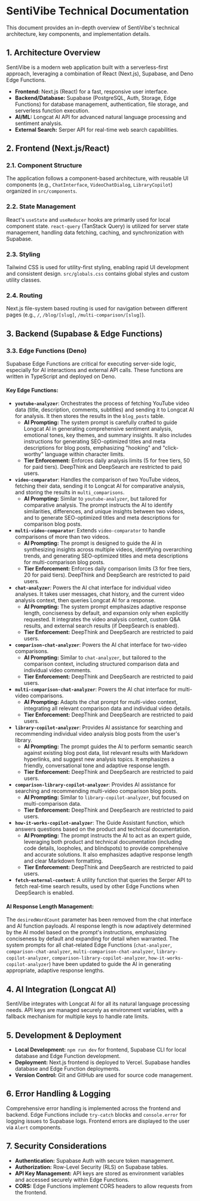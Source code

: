 # SentiVibe Technical Documentation

This document provides an in-depth overview of SentiVibe's technical architecture, key components, and implementation details.

## 1. Architecture Overview

SentiVibe is a modern web application built with a serverless-first approach, leveraging a combination of React (Next.js), Supabase, and Deno Edge Functions.

-   **Frontend:** Next.js (React) for a fast, responsive user interface.
-   **Backend/Database:** Supabase (PostgreSQL, Auth, Storage, Edge Functions) for database management, authentication, file storage, and serverless function execution.
-   **AI/ML:** Longcat AI API for advanced natural language processing and sentiment analysis.
-   **External Search:** Serper API for real-time web search capabilities.

## 2. Frontend (Next.js/React)

### 2.1. Component Structure
The application follows a component-based architecture, with reusable UI components (e.g., `ChatInterface`, `VideoChatDialog`, `LibraryCopilot`) organized in `src/components`.

### 2.2. State Management
React's `useState` and `useReducer` hooks are primarily used for local component state. `react-query` (TanStack Query) is utilized for server state management, handling data fetching, caching, and synchronization with Supabase.

### 2.3. Styling
Tailwind CSS is used for utility-first styling, enabling rapid UI development and consistent design. `src/globals.css` contains global styles and custom utility classes.

### 2.4. Routing
Next.js file-system based routing is used for navigation between different pages (e.g., `/`, `/blog/[slug]`, `/multi-comparison/[slug]`).

## 3. Backend (Supabase & Edge Functions)

### 3.3. Edge Functions (Deno)
Supabase Edge Functions are critical for executing server-side logic, especially for AI interactions and external API calls. These functions are written in TypeScript and deployed on Deno.

#### Key Edge Functions:

-   **`youtube-analyzer`**: Orchestrates the process of fetching YouTube video data (title, description, comments, subtitles) and sending it to Longcat AI for analysis. It then stores the results in the `blog_posts` table.
    -   **AI Prompting:** The system prompt is carefully crafted to guide Longcat AI in generating comprehensive sentiment analysis, emotional tones, key themes, and summary insights. It also includes instructions for generating SEO-optimized titles and meta descriptions for blog posts, emphasizing "hooking" and "click-worthy" language within character limits.
    -   **Tier Enforcement:** Enforces daily analysis limits (5 for free tiers, 50 for paid tiers). DeepThink and DeepSearch are restricted to paid users.
-   **`video-comparator`**: Handles the comparison of two YouTube videos, fetching their data, sending it to Longcat AI for comparative analysis, and storing the results in `multi_comparisons`.
    -   **AI Prompting:** Similar to `youtube-analyzer`, but tailored for comparative analysis. The prompt instructs the AI to identify similarities, differences, and unique insights between two videos, and to generate SEO-optimized titles and meta descriptions for comparison blog posts.
-   **`multi-video-comparator`**: Extends `video-comparator` to handle comparisons of more than two videos.
    -   **AI Prompting:** The prompt is designed to guide the AI in synthesizing insights across multiple videos, identifying overarching trends, and generating SEO-optimized titles and meta descriptions for multi-comparison blog posts.
    -   **Tier Enforcement:** Enforces daily comparison limits (3 for free tiers, 20 for paid tiers). DeepThink and DeepSearch are restricted to paid users.
-   **`chat-analyzer`**: Powers the AI chat interface for individual video analyses. It takes user messages, chat history, and the current video analysis context, then queries Longcat AI for a response.
    -   **AI Prompting:** The system prompt emphasizes adaptive response length, conciseness by default, and expansion only when explicitly requested. It integrates the video analysis context, custom Q&A results, and external search results (if DeepSearch is enabled).
    -   **Tier Enforcement:** DeepThink and DeepSearch are restricted to paid users.
-   **`comparison-chat-analyzer`**: Powers the AI chat interface for two-video comparisons.
    -   **AI Prompting:** Similar to `chat-analyzer`, but tailored to the comparison context, including structured comparison data and individual video comments.
    -   **Tier Enforcement:** DeepThink and DeepSearch are restricted to paid users.
-   **`multi-comparison-chat-analyzer`**: Powers the AI chat interface for multi-video comparisons.
    -   **AI Prompting:** Adapts the chat prompt for multi-video context, integrating all relevant comparison data and individual video details.
    -   **Tier Enforcement:** DeepThink and DeepSearch are restricted to paid users.
-   **`library-copilot-analyzer`**: Provides AI assistance for searching and recommending individual video analysis blog posts from the user's library.
    -   **AI Prompting:** The prompt guides the AI to perform semantic search against existing blog post data, list relevant results with Markdown hyperlinks, and suggest new analysis topics. It emphasizes a friendly, conversational tone and adaptive response length.
    -   **Tier Enforcement:** DeepThink and DeepSearch are restricted to paid users.
-   **`comparison-library-copilot-analyzer`**: Provides AI assistance for searching and recommending multi-video comparison blog posts.
    -   **AI Prompting:** Similar to `library-copilot-analyzer`, but focused on multi-comparison data.
    -   **Tier Enforcement:** DeepThink and DeepSearch are restricted to paid users.
-   **`how-it-works-copilot-analyzer`**: The Guide Assistant function, which answers questions based on the product and technical documentation.
    -   **AI Prompting:** The prompt instructs the AI to act as an expert guide, leveraging both product and technical documentation (including code details, loopholes, and blindspots) to provide comprehensive and accurate solutions. It also emphasizes adaptive response length and clear Markdown formatting.
    -   **Tier Enforcement:** DeepThink and DeepSearch are restricted to paid users.
-   **`fetch-external-context`**: A utility function that queries the Serper API to fetch real-time search results, used by other Edge Functions when DeepSearch is enabled.

#### AI Response Length Management:
The `desiredWordCount` parameter has been removed from the chat interface and AI function payloads. AI response length is now adaptively determined by the AI model based on the prompt's instructions, emphasizing conciseness by default and expanding for detail when warranted. The system prompts for all chat-related Edge Functions (`chat-analyzer`, `comparison-chat-analyzer`, `multi-comparison-chat-analyzer`, `library-copilot-analyzer`, `comparison-library-copilot-analyzer`, `how-it-works-copilot-analyzer`) have been updated to guide the AI in generating appropriate, adaptive response lengths.

## 4. AI Integration (Longcat AI)

SentiVibe integrates with Longcat AI for all its natural language processing needs. API keys are managed securely as environment variables, with a fallback mechanism for multiple keys to handle rate limits.

## 5. Development & Deployment

-   **Local Development:** `npm run dev` for frontend, Supabase CLI for local database and Edge Function development.
-   **Deployment:** Next.js frontend is deployed to Vercel. Supabase handles database and Edge Function deployments.
-   **Version Control:** Git and GitHub are used for source code management.

## 6. Error Handling & Logging

Comprehensive error handling is implemented across the frontend and backend. Edge Functions include `try-catch` blocks and `console.error` for logging issues to Supabase logs. Frontend errors are displayed to the user via `Alert` components.

## 7. Security Considerations

-   **Authentication:** Supabase Auth with secure token management.
-   **Authorization:** Row-Level Security (RLS) on Supabase tables.
-   **API Key Management:** API keys are stored as environment variables and accessed securely within Edge Functions.
-   **CORS:** Edge Functions implement CORS headers to allow requests from the frontend.